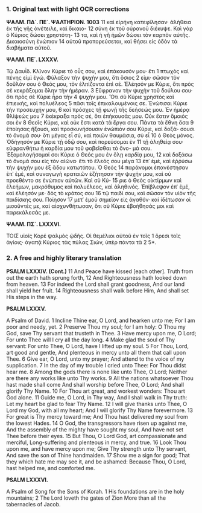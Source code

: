 ### 1. Original text with light OCR corrections

**ΨΑΛΜ. ΠΔ΄. ΠΕ΄. ΨΑΛΤΗΡΙΟΝ. 1003**
11 καὶ εἰρήνη κατεφίλησαν· ἀλήθεια ἐκ τῆς γῆς ἀνέτειλε, καὶ δικαιο- 12
σύνη ἐκ τοῦ οὐρανοῦ διέκυψε. Καὶ γὰρ ὁ Κύριος δώσει χρηστότη- 13
τα, καὶ ἡ γῆ ἡμῶν δώσει τὸν καρπὸν αὐτῆς. Δικαιοσύνη ἐνώπιον 14
αὐτοῦ προπορεύσεται, καὶ θήσει εἰς ὁδὸν τὰ διαβήματα αὐτοῦ.

**ΨΑΛΜ. ΠΕ΄. LXXXV.**

Τῷ Δαυΐδ. Κλῖνον Κύριε τὸ οὖς σου, καὶ ἐπάκουσόν μου· ἔτι 1
πτωχὸς καὶ πένης εἰμὶ ἐγώ. Φύλαξον τὴν ψυχήν μου, ὅτι ὅσιος 2
εἰμι· σῶσον τὸν δοῦλόν σου ὁ Θεός μου, τὸν ἐλπίζοντα ἐπὶ σέ.
Ἐλέησόν με Κύριε, ὅτι πρὸς σὲ κεκράξομαι ὅλην τὴν ἡμέραν. 3
Εὔφρανον τὴν ψυχὴν τοῦ δούλου σου· ὅτι πρὸς σὲ Κύριε ἦρα τὴν 4
ψυχήν μου. Ὅτι σὺ Κύριε χρηστὸς καὶ ἐπιεικής, καὶ πολυέλεος 5
πᾶσι τοῖς ἐπικαλουμένοις σε. Ἐνώτισαι Κύριε τὴν προσευχήν μου, 6
καὶ πρόσχες τῇ φωνῇ τῆς δεήσεώς μου. Ἐν ἡμέρᾳ θλίψεώς μου 7
ἐκέκραξα πρὸς σέ, ὅτι ἐπήκουσάς μου. Οὐκ ἔστιν ὅμοιός σοι ἐν 8
Θεοῖς Κύριε, καὶ οὐκ ἔστι κατὰ τὰ ἔργα σου. Πάντα τὰ ἔθνη ὅσα 9
ἐποίησας ἥξουσι, καὶ προσκυνήσουσιν ἐνώπιόν σου Κύριε, καὶ δοξά-
σουσι τὸ ὄνομά σου· ὅτι μέγας εἶ σύ, καὶ ποιῶν θαυμάσια, σὺ εἶ 10
ὁ Θεὸς μόνος. Ὁδήγησόν με Κύριε τῇ ὁδῷ σου, καὶ πορεύσομαι ἐν 11
τῇ ἀληθείᾳ σου· εὐφρανθήτω ἡ καρδία μου τοῦ φοβεῖσθαι τὸ ὄνο-
μά σου. Ἐξομολογήσομαί σοι Κύριε ὁ Θεός μου ἐν ὅλῃ καρδίᾳ μου, 12
καὶ δοξάσω τὸ ὄνομά σου εἰς τὸν αἰῶνα· ἔτι τὸ ἔλεός σου μέγα 13
ἐπ᾿ ἐμέ, καὶ ἐῤῥύσω τὴν ψυχήν μου ἐξ ἅδου κατωτάτου. Ὁ Θεός 14
παράνομοι ἐπανέστησαν ἐπ᾿ ἐμέ, καὶ συναγωγὴ κραταιῶν ἐζήτησαν
τὴν ψυχήν μου, καὶ οὐ προεθέντο σε ἐνώπιον αὐτῶν. Καὶ σὺ Κύ- 15
ριε ὁ Θεὸς οἰκτίρμων καὶ ἐλεήμων, μακρόθυμος καὶ πολυέλεος, καὶ
ἀληθινός. Ἐπίβλεψον ἐπ᾿ ἐμέ, καὶ ἐλέησόν με· δὸς τὸ κράτος σου 16
τῷ παιδί σου, καὶ σῶσον τὸν υἱὸν τῆς παιδίσκης σου. Ποίησον 17
μετ᾿ ἐμοῦ σημεῖον εἰς ἀγαθόν· καὶ ἰδέτωσαν οἱ μισοῦντές με, καὶ
αἰσχυνθήτωσαν, ὅτι σὺ Κύριε ἐβοήθησάς μοι καὶ παρεκάλεσάς με.

**ΨΑΛΜ. ΠΣ΄. LXXXVI.**

ΤΟΙΣ υἱοῖς Κορέ ψαλμὸς ᾠδῆς. Οἱ θεμέλιοι αὐτοῦ ἐν τοῖς 1
ὄρεσι τοῖς ἁγίοις· ἀγαπᾷ Κύριος τὰς πύλας Σιών, ὑπὲρ πάντα τὰ 2
5*.

### 2. A free and highly literary translation

**PSALM LXXXIV. (Cont.)**
11 And Peace have kissed [each other].
Truth from out the earth hath sprung forth,
12 And Righteousness hath looked down from heaven.
13 For indeed the Lord shall grant goodness,
And our land shall yield her fruit.
14 Righteousness shall walk before Him,
And shall set His steps in the way.

**PSALM LXXXV.**

A Psalm of David.
1 Incline Thine ear, O Lord, and hearken unto me;
For I am poor and needy, yet.
2 Preserve Thou my soul; for I am holy:
O Thou my God, save Thy servant that trusteth in Thee.
3 Have mercy upon me, O Lord;
For unto Thee will I cry all the day long.
4 Make glad the soul of Thy servant:
For unto Thee, O Lord, have I lifted up my soul.
5 For Thou, Lord, art good and gentle,
And plenteous in mercy unto all them that call upon Thee.
6 Give ear, O Lord, unto my prayer;
And attend to the voice of my supplication.
7 In the day of my trouble I cried unto Thee:
For Thou didst hear me.
8 Among the gods there is none like unto Thee, O Lord;
Neither are there any works like unto Thy works.
9 All the nations whatsoever Thou hast made shall come
And shall worship before Thee, O Lord;
And shall glorify Thy Name.
10 For Thou art great, and workest wonders:
Thou art God alone.
11 Guide me, O Lord, in Thy way,
And I shall walk in Thy truth:
Let my heart be glad to fear Thy Name.
12 I will give thanks unto Thee, O Lord my God, with all my heart;
And I will glorify Thy Name forevermore.
13 For great is Thy mercy toward me;
And Thou hast delivered my soul from the lowest Hades.
14 O God, the transgressors have risen up against me,
And the assembly of the mighty have sought my soul,
And have not set Thee before their eyes.
15 But Thou, O Lord God, art compassionate and merciful,
Long-suffering and plenteous in mercy, and true.
16 Look Thou upon me, and have mercy upon me;
Give Thy strength unto Thy servant,
And save the son of Thine handmaiden.
17 Show me a sign for good;
That they which hate me may see it, and be ashamed:
Because Thou, O Lord, hast helped me, and comforted me.

**PSALM LXXXVI.**

A Psalm of Song for the Sons of Korah.
1 His foundations are in the holy mountains;
2 The Lord loveth the gates of Zion
More than all the tabernacles of Jacob.